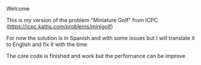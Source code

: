 Welcome

This is my version of the problem "Miniature Golf" from ICPC (https://icpc.kattis.com/problems/minigolf)

For now the solution is in Spanish and with some issues but I will translate it to English and fix it with the time

The core code is finished and work but the perfornance can be improve